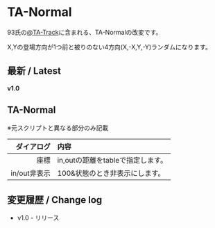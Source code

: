 # TA-Normal

93氏の[@TA-Track](https://www.dropbox.com/sh/u73uud29hcxlply/AABH9ZhzL1P1kX-bWrL4asdDa?dl=0&preview=%40TA-Track.anm)に含まれる、TA-Normalの改変です。

X,Yの登場方向が1つ前と被りのない4方向(X,-X,Y,-Y)ランダムになります。

## 最新 / Latest

**v1.0**

## TA-Normal

※元スクリプトと異なる部分のみ記載

| ダイアログ | 内容 |
| -: | :- |
| 座標 | in,outの距離をtableで指定します。 |
| in/out非表示 | 100&状態のとき非表示にします。 |

## 変更履歴 / Change log

- v1.0 - リリース

